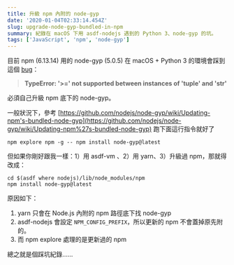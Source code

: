 ```yaml
---
title: 升級 npm 內附的 node-gyp
date: '2020-01-04T02:33:14.454Z'
slug: upgrade-node-gyp-bundled-in-npm
summary: 紀錄在 macOS 下用 asdf-nodejs 遇到的 Python 3、node-gyp 的坑。
tags: ['JavaScript', 'npm', 'node-gyp']
---
```


目前 npm (6.13.14) 用的 node-gyp (5.0.5) 在 macOS + Python 3 的環境會踩到這個 [bug](https://github.com/nodejs/node-gyp/issues/1917)：

> **TypeError: '>=' not supported between instances of 'tuple' and 'str'**

必須自己升級 npm 底下的 node-gyp。

一般狀況下，參考 [https://github.com/nodejs/node-gyp/wiki/Updating-npm's-bundled-node-gyp](https://github.com/nodejs/node-gyp/wiki/Updating-npm%27s-bundled-node-gyp) 跑下面這行指令就好了

```shell
npm explore npm -g -- npm install node-gyp@latest
```

但如果你剛好跟我一樣：1）用 asdf-vm 、2）用 yarn、3）升級過 npm，那就得改成：

```shell
cd $(asdf where nodejs)/lib/node_modules/npm
npm install node-gyp@latest
```

原因如下：

1.  yarn 只會在 Node.js 內附的 npm 路徑底下找 node-gyp
2.  asdf-nodejs 會設定 `NPM_CONFIG_PREFIX`，所以更新的 npm 不會蓋掉原先附的。
3.  而 npm explore 處理的是更新過的 npm

總之就是個踩坑紀錄……
